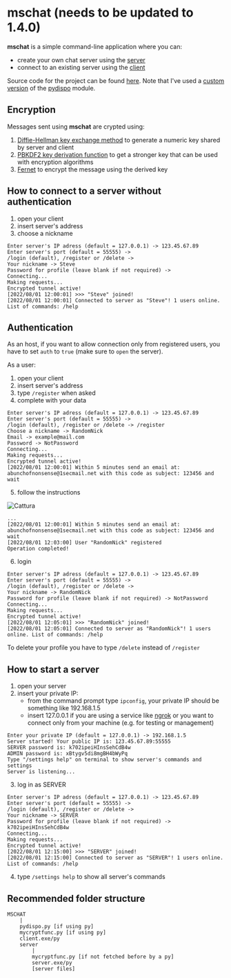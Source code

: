 # mschat (needs to be updated to 1.4.0)
**mschat** is a simple command-line application where you can:
- create your own chat server using the [server](MSCHAT/server)
- connect to an existing server using the [client](MSCHAT/client.exe)

Source code for the project can be found [here](MSCHAT/src). Note that I've used a [custom version](MSCHAT/src/pydispo.py) of the [pydispo](https://github.com/aakash30jan/pydispo) module.

## Encryption
Messages sent using **mschat** are crypted using:
1. [Diffie-Hellman key exchange method](https://en.wikipedia.org/wiki/Diffie%E2%80%93Hellman_key_exchange) to generate a numeric key shared by server and client
2. [PBKDF2 key derivation function](https://en.wikipedia.org/wiki/PBKDF2) to get a stronger key that can be used with encryption algorithms
3. [Fernet](https://cryptography.io/en/latest/fernet/) to encrypt the message using the derived key

## How to connect to a server without authentication

1. open your client 
2. insert server's address
3. choose a nickname
```
Enter server's IP adress (default = 127.0.0.1) -> 123.45.67.89
Enter server's port (default = 55555) ->
/login (default), /register or /delete ->
Your nickname -> Steve
Password for profile (leave blank if not required) ->
Connecting...
Making requests...
Encrypted tunnel active!
[2022/08/01 12:00:01] >>> "Steve" joined!
[2022/08/01 12:00:01] Connected to server as "Steve"! 1 users online. List of commands: /help
```

## Authentication
As an host, if you want to allow connection only from registered users, you have to set `auth` to `true` (make sure to `open` the server).

As a user: 
1. open your client 
2. insert server's address
3. type `/register` when asked
4. complete with your data
```
Enter server's IP adress (default = 127.0.0.1) -> 123.45.67.89
Enter server's port (default = 55555) ->
/login (default), /register or /delete -> /register
Choose a nickname -> RandomNick
Email -> example@mail.com
Password -> NotPassword
Connecting...
Making requests...
Encrypted tunnel active!
[2022/08/01 12:00:01] Within 5 minutes send an email at: abunchofnonsense@1secmail.net with this code as subject: 123456 and wait
```
5. follow the instructions

![Cattura](https://user-images.githubusercontent.com/106877447/185943390-510e64c4-8d56-4983-a9c9-b0b6827ec078.PNG)
```
...
[2022/08/01 12:00:01] Within 5 minutes send an email at: abunchofnonsense@1secmail.net with this code as subject: 123456 and wait
[2022/08/01 12:03:00] User "RandomNick" registered
Operation completed!
```

6. login
```
Enter server's IP adress (default = 127.0.0.1) -> 123.45.67.89
Enter server's port (default = 55555) ->
/login (default), /register or /delete ->
Your nickname -> RandomNick
Password for profile (leave blank if not required) -> NotPassword
Connecting...
Making requests...
Encrypted tunnel active!
[2022/08/01 12:05:01] >>> "RandomNick" joined!
[2022/08/01 12:05:01] Connected to server as "RandomNick"! 1 users online. List of commands: /help
```
To delete your profile you have to type `/delete` instead of `/register`
## How to start a server
1. open your server 
2. insert your private IP:
    - from the command prompt type `ipconfig`, your private IP should be something like 192.168.1.5
    - insert 127.0.0.1 if you are using a service like [ngrok](https://ngrok.com/) or you want to connect only from your machine (e.g. for testing or management)
```
Enter your private IP (default = 127.0.0.1) -> 192.168.1.5
Server started! Your public IP is: 123.45.67.89:55555
SERVER password is: k702ipeiHInsSehCdB4w
ADMIN password is: xBtygv5di8mgBH4bWyPq
Type "/settings help" on terminal to show server's commands and settings
Server is listening...
```
3. log in as SERVER
```
Enter server's IP adress (default = 127.0.0.1) -> 123.45.67.89
Enter server's port (default = 55555) ->
/login (default), /register or /delete ->
Your nickname -> SERVER
Password for profile (leave blank if not required) -> k702ipeiHInsSehCdB4w
Connecting...
Making requests...
Encrypted tunnel active!
[2022/08/01 12:15:00] >>> "SERVER" joined!
[2022/08/01 12:15:00] Connected to server as "SERVER"! 1 users online. List of commands: /help
```
4. type `/settings help` to show all server's commands

## Recommended folder structure
```
MSCHAT
    |
    pydispo.py [if using py]
    mycryptfunc.py [if using py]
    client.exe/py
    server
        |
        mycryptfunc.py [if not fetched before by a py]
        server.exe/py
        [server files]
```
    
